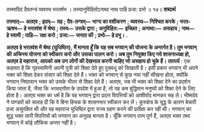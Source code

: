  

तस्मादिदं दैवतन्त्रं व्यवस्य भरतर्षभ । तस्यानुविहितोऽनाथा नाथ पाहि प्रजा: प्रभो ॥ १७॥ **शब्दार्थ** 

**तस्मात्—** **अतएव** **; इदम्—** **यह** **; दैव-तन्त्रम्—** **भाग्य का वशीकरण** **; व्यवस्य—** **निश्चित करके** **; भरत-ऋषभ—** **हे भरतवंश** **में श्रेष्ठ** **; तस्य—** **उसके द्वारा** **; अनुविहित:—** **इच्छित** **; अनाथा:—** **असहाय** **; नाथ—** **हे स्वामी** **; पाहि—** **रक्षा करो** **; प्रजा:—** **जनता की** **; प्रभो—** **हे प्रभु।** **.** 

**अतएव हे भरतवंश में श्रेष्ठ (युधिष्ठिर), मैं मानता हूँ कि यह सब भगवान् की योजना** **के अन्तर्गत है। तुम भगवान् की अचिन्त्य योजना को स्वीकार करो और उसका पालन** **करो। अब तुम नियुक्त किए गये शासनाध्यक्ष हो, अतएव हे महाराज, आपको अब उन** **लोगों की देखभाल करनी चाहिए जो असहाय हो चुके हैं।** **तात्पर्य** : एक कहावत है कि गृहस्वामिनी अपनी पुत्री को शिक्षा देते हुए पुत्रवधू को सिखाती है। इसी प्रकार भगवान् भी अपने भक्त को शिक्षा देकर संसार को शिक्षा देते हैं। भक्त को भगवान् से कुछ नया नहीं सीखना होता, क्योंकि भगवान् निष्ठावान भक्त को उसके भीतर से शिक्षा देते हैं। अतएव, जब भी भक्त को शिक्षा देने का प्रदर्शन किया जाता है, जैसा कि *भगवद्गीता* के उपदेश में हुआ है, तो यह कम बुद्धिमान मनुष्यों को शिक्षा देने के लिए होता है। अतएव भक्त का धर्म है कि वह भगवान् द्वारा प्रदत्त विपत्तियों को आशीर्वाद मानकर सह ले। भीष्मदेव ने पाण्डवों को सलाह दी कि वे बिना हिचक के शासनभार स्वीकार कर लें। कुरुक्षेत्र के युद्ध के कारण बेचारी प्रजा असुरक्षित थी और वह महाराज युधिष्ठिर द्वारा राज्य ग्रहण करने की प्रतीक्षा कर रही थी। भगवान् का शुद्ध भक्त सारी विपत्तियों को भगवान् का अनुग्रह मानता है। चूँकि भगवान् परम पूर्ण हैं, अतएव भक्त तथा भगवान् में कोई लौकिक अन्तर नहीं है। 